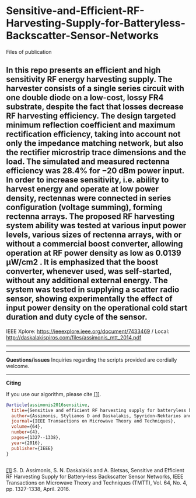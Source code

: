 # Sensitive-and-Efficient-RF-Harvesting-Supply-for-Batteryless-Backscatter-Sensor-Networks
Files of publication 

In this repo presents an efficient and high sensitivity
RF energy harvesting supply. The harvester consists of a single
series circuit with one double diode on a low-cost, lossy FR4 substrate, 
despite the fact that losses decrease RF harvesting
efficiency. The design targeted minimum reflection coefficient and
maximum rectification efficiency, taking into account not only the
impedance matching network, but also the rectifier microstrip
trace dimensions and the load. The simulated and measured
rectenna efficiency was 28.4% for −20 dBm power input. In
order to increase sensitivity, i.e. ability to harvest energy and
operate at low power density, rectennas were connected in series
configuration (voltage summing), forming rectenna arrays. The
proposed RF harvesting system ability was tested at various input
power levels, various sizes of rectenna arrays, with or without
a commercial boost converter, allowing operation at RF power
density as low as 0.0139 µW/cm2
. It is emphasized that the
boost converter, whenever used, was self-started, without any
additional external energy. The system was tested in supplying a
scatter radio sensor, showing experimentally the effect of input
power density on the operational cold start duration and duty
cycle of the sensor.
---

IEEE Xplore: https://ieeexplore.ieee.org/document/7433469 /
Local: http://daskalakispiros.com/files/assimonis_mtt_2014.pdf

---

---
**Questions/issues**
Inquiries regarding the scripts provided are cordially welcome.

---
**Citing**

If you use our algorithm, please cite [[1]](https://ieeexplore.ieee.org/document/7433469).

```bibtex
@article{assimonis2016sensitive,
  title={Sensitive and efficient RF harvesting supply for batteryless backscatter sensor networks},
  author={Assimonis, Stylianos D and Daskalakis, Spyridon-Nektarios and Bletsas, Aggelos},
  journal={IEEE Transactions on Microwave Theory and Techniques},
  volume={64},
  number={4},
  pages={1327--1338},
  year={2016},
  publisher={IEEE}
}
 
```


[[1]](https://ieeexplore.ieee.org/document/7433469) S. D. Assimonis, S. N. Daskalakis and A. Bletsas, Sensitive and Efficient RF Harvesting Supply for Battery-less Backscatter Sensor Networks, IEEE Transactions on Microwave Theory and Techniques (TMTT), Vol. 64, No. 4, pp. 1327-1338, April. 2016.